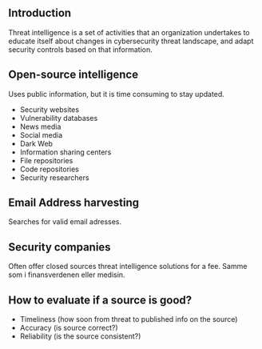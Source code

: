 
## Introduction
Threat intelligence is a set of activities that an organization undertakes to educate itself about changes in cybersecurity threat landscape, and adapt security controls based on that information.

## Open-source intelligence
Uses public information, but it is time consuming to stay updated. 
- Security websites
- Vulnerability databases
- News media
- Social media
- Dark Web
- Information sharing centers
- File repositories
- Code repositories
- Security researchers

## Email Address harvesting
Searches for valid email adresses.

## Security companies 
Often offer closed sources threat intelligence solutions for a fee. Samme som i finansverdenen eller medisin. 

## How to evaluate if a source is good?
- Timeliness (how soon from threat to published info on the source)
- Accuracy (is source correct?)
- Reliability (is the source consistent?)

